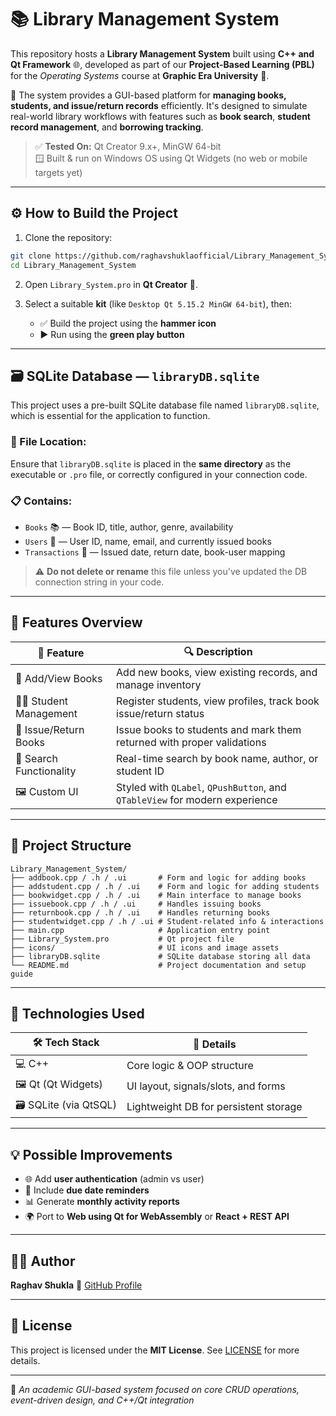 # 📚 Library Management System

This repository hosts a **Library Management System** built using **C++ and Qt Framework** 🌐, developed as part of our **Project-Based Learning (PBL)** for the *Operating Systems* course at **Graphic Era University** 🏫.

📖 The system provides a GUI-based platform for **managing books, students, and issue/return records** efficiently. It's designed to simulate real-world library workflows with features such as **book search**, **student record management**, and **borrowing tracking**.

> ✅ **Tested On:** Qt Creator 9.x+, MinGW 64-bit  
> 🪟 Built & run on Windows OS using Qt Widgets (no web or mobile targets yet)

---

## ⚙️ How to Build the Project

1. Clone the repository:
```bash
git clone https://github.com/raghavshuklaofficial/Library_Management_System.git
cd Library_Management_System
````

2. Open `Library_System.pro` in **Qt Creator** 📐.

3. Select a suitable **kit** (like `Desktop Qt 5.15.2 MinGW 64-bit`), then:

   * ✅ Build the project using the **hammer icon**
   * ▶️ Run using the **green play button**

---

## 🗃️ SQLite Database — `libraryDB.sqlite`

This project uses a pre-built SQLite database file named `libraryDB.sqlite`, which is essential for the application to function.

### 📂 File Location:

Ensure that `libraryDB.sqlite` is placed in the **same directory** as the executable or `.pro` file, or correctly configured in your connection code.

### 📋 Contains:

* `Books` 📚 — Book ID, title, author, genre, availability
* `Users` 👥 — User ID, name, email, and currently issued books
* `Transactions` 🔁 — Issued date, return date, book-user mapping

> ⚠️ **Do not delete or rename** this file unless you've updated the DB connection string in your code.

---

## 🧩 Features Overview

| 📌 **Feature**           | 🔍 **Description**                                                          |
| ------------------------ | --------------------------------------------------------------------------- |
| 📖 Add/View Books        | Add new books, view existing records, and manage inventory                  |
| 👨‍🎓 Student Management | Register students, view profiles, track book issue/return status            |
| 🔄 Issue/Return Books    | Issue books to students and mark them returned with proper validations      |
| 🧾 Search Functionality  | Real-time search by book name, author, or student ID                        |
| 🖼️ Custom UI            | Styled with `QLabel`, `QPushButton`, and `QTableView` for modern experience |

---

## 📁 Project Structure

```plaintext
Library_Management_System/
├── addbook.cpp / .h / .ui       # Form and logic for adding books
├── addstudent.cpp / .h / .ui    # Form and logic for adding students
├── bookwidget.cpp / .h / .ui    # Main interface to manage books
├── issuebook.cpp / .h / .ui     # Handles issuing books
├── returnbook.cpp / .h / .ui    # Handles returning books
├── studentwidget.cpp / .h / .ui # Student-related info & interactions
├── main.cpp                     # Application entry point
├── Library_System.pro           # Qt project file
├── icons/                       # UI icons and image assets
├── libraryDB.sqlite             # SQLite database storing all data
└── README.md                    # Project documentation and setup guide
```

---

## 🧠 Technologies Used

| 🛠️ **Tech Stack**     | 🌟 **Details**                        |
| ---------------------- | ------------------------------------- |
| 💻 C++                 | Core logic & OOP structure            |
| 🖼️ Qt (Qt Widgets)    | UI layout, signals/slots, and forms   |
| 🗃️ SQLite (via QtSQL) | Lightweight DB for persistent storage |

---

## 💡 Possible Improvements

* 🌐 Add **user authentication** (admin vs user)
* 🔔 Include **due date reminders**
* 📊 Generate **monthly activity reports**
* 🌍 Port to **Web using Qt for WebAssembly** or **React + REST API**

---

## 👨‍💻 Author

**Raghav Shukla**
🔗 [GitHub Profile](https://github.com/raghavshuklaofficial)

---

## 📄 License

This project is licensed under the **MIT License**. See [LICENSE](LICENSE) for more details.

---

📌 *An academic GUI-based system focused on core CRUD operations, event-driven design, and C++/Qt integration*

```
